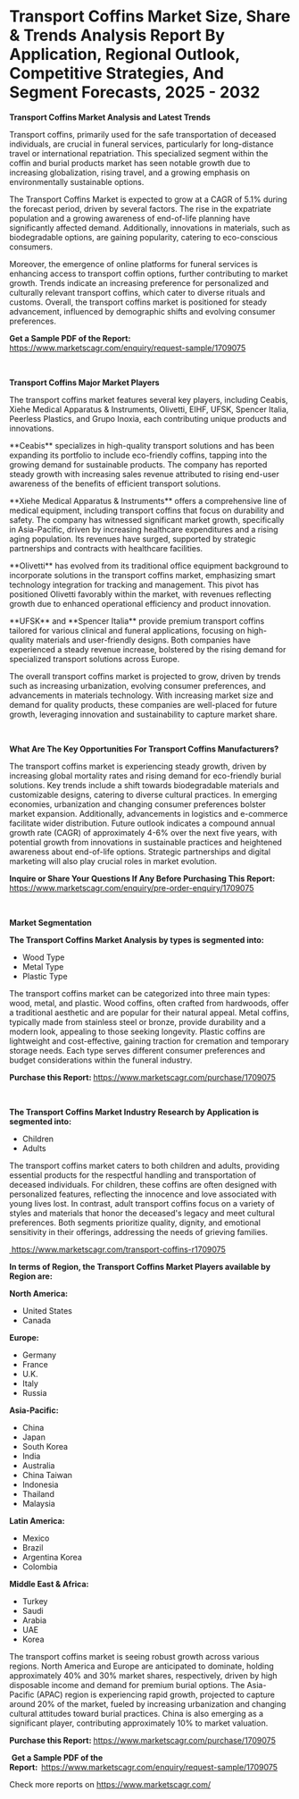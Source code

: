 <p><h1>Transport Coffins Market Size, Share & Trends Analysis Report By Application, Regional Outlook, Competitive Strategies, And Segment Forecasts, 2025 - 2032</h1></p><p><strong>Transport Coffins Market Analysis and Latest Trends</strong></p>
<p><p>Transport coffins, primarily used for the safe transportation of deceased individuals, are crucial in funeral services, particularly for long-distance travel or international repatriation. This specialized segment within the coffin and burial products market has seen notable growth due to increasing globalization, rising travel, and a growing emphasis on environmentally sustainable options.</p><p>The Transport Coffins Market is expected to grow at a CAGR of 5.1% during the forecast period, driven by several factors. The rise in the expatriate population and a growing awareness of end-of-life planning have significantly affected demand. Additionally, innovations in materials, such as biodegradable options, are gaining popularity, catering to eco-conscious consumers. </p><p>Moreover, the emergence of online platforms for funeral services is enhancing access to transport coffin options, further contributing to market growth. Trends indicate an increasing preference for personalized and culturally relevant transport coffins, which cater to diverse rituals and customs. Overall, the transport coffins market is positioned for steady advancement, influenced by demographic shifts and evolving consumer preferences.</p></p>
<p><strong>Get a Sample PDF of the Report:&nbsp;</strong> <a href="https://www.marketscagr.com/enquiry/request-sample/1709075?utm_campaign=1950&utm_medium=2&utm_source=Github&utm_content=ia&utm_term=27032025&utm_id=transport-coffins">https://www.marketscagr.com/enquiry/request-sample/1709075</a></p>
<p>&nbsp;</p>
<p><strong>Transport Coffins Major Market Players</strong></p>
<p><p>The transport coffins market features several key players, including Ceabis, Xiehe Medical Apparatus & Instruments, Olivetti, EIHF, UFSK, Spencer Italia, Peerless Plastics, and Grupo Inoxia, each contributing unique products and innovations.</p><p>**Ceabis** specializes in high-quality transport solutions and has been expanding its portfolio to include eco-friendly coffins, tapping into the growing demand for sustainable products. The company has reported steady growth with increasing sales revenue attributed to rising end-user awareness of the benefits of efficient transport solutions.</p><p>**Xiehe Medical Apparatus & Instruments** offers a comprehensive line of medical equipment, including transport coffins that focus on durability and safety. The company has witnessed significant market growth, specifically in Asia-Pacific, driven by increasing healthcare expenditures and a rising aging population. Its revenues have surged, supported by strategic partnerships and contracts with healthcare facilities.</p><p>**Olivetti** has evolved from its traditional office equipment background to incorporate solutions in the transport coffins market, emphasizing smart technology integration for tracking and management. This pivot has positioned Olivetti favorably within the market, with revenues reflecting growth due to enhanced operational efficiency and product innovation.</p><p>**UFSK** and **Spencer Italia** provide premium transport coffins tailored for various clinical and funeral applications, focusing on high-quality materials and user-friendly designs. Both companies have experienced a steady revenue increase, bolstered by the rising demand for specialized transport solutions across Europe.</p><p>The overall transport coffins market is projected to grow, driven by trends such as increasing urbanization, evolving consumer preferences, and advancements in materials technology. With increasing market size and demand for quality products, these companies are well-placed for future growth, leveraging innovation and sustainability to capture market share.</p></p>
<p>&nbsp;</p>
<p><strong>What Are The Key Opportunities For Transport Coffins Manufacturers?</strong></p>
<p><p>The transport coffins market is experiencing steady growth, driven by increasing global mortality rates and rising demand for eco-friendly burial solutions. Key trends include a shift towards biodegradable materials and customizable designs, catering to diverse cultural practices. In emerging economies, urbanization and changing consumer preferences bolster market expansion. Additionally, advancements in logistics and e-commerce facilitate wider distribution. Future outlook indicates a compound annual growth rate (CAGR) of approximately 4-6% over the next five years, with potential growth from innovations in sustainable practices and heightened awareness about end-of-life options. Strategic partnerships and digital marketing will also play crucial roles in market evolution.</p></p>
<p><strong>Inquire or Share Your Questions If Any Before Purchasing This Report:</strong> <a href="https://www.marketscagr.com/enquiry/pre-order-enquiry/1709075?utm_campaign=1950&utm_medium=2&utm_source=Github&utm_content=ia&utm_term=27032025&utm_id=transport-coffins">https://www.marketscagr.com/enquiry/pre-order-enquiry/1709075</a></p>
<p>&nbsp;</p>
<p><strong>Market Segmentation</strong></p>
<p><strong>The Transport Coffins Market Analysis by types is segmented into:</strong></p>
<p><ul><li>Wood Type</li><li>Metal Type</li><li>Plastic Type</li></ul></p>
<p><p>The transport coffins market can be categorized into three main types: wood, metal, and plastic. Wood coffins, often crafted from hardwoods, offer a traditional aesthetic and are popular for their natural appeal. Metal coffins, typically made from stainless steel or bronze, provide durability and a modern look, appealing to those seeking longevity. Plastic coffins are lightweight and cost-effective, gaining traction for cremation and temporary storage needs. Each type serves different consumer preferences and budget considerations within the funeral industry.</p></p>
<p><strong>Purchase this Report:&nbsp;</strong><a href="https://www.marketscagr.com/purchase/1709075?utm_campaign=1950&utm_medium=2&utm_source=Github&utm_content=ia&utm_term=27032025&utm_id=transport-coffins">https://www.marketscagr.com/purchase/1709075</a></p>
<p>&nbsp;</p>
<p><strong>The Transport Coffins Market Industry Research by Application is segmented into:</strong></p>
<p><ul><li>Children</li><li>Adults</li></ul></p>
<p><p>The transport coffins market caters to both children and adults, providing essential products for the respectful handling and transportation of deceased individuals. For children, these coffins are often designed with personalized features, reflecting the innocence and love associated with young lives lost. In contrast, adult transport coffins focus on a variety of styles and materials that honor the deceased's legacy and meet cultural preferences. Both segments prioritize quality, dignity, and emotional sensitivity in their offerings, addressing the needs of grieving families.</p></p>
<p><a href="https://www.marketscagr.com/transport-coffins-r1709075?utm_campaign=1950&utm_medium=2&utm_source=Github&utm_content=ia&utm_term=27032025&utm_id=transport-coffins">&nbsp;https://www.marketscagr.com/transport-coffins-r1709075</a></p>
<p><strong>In terms of Region, the Transport Coffins Market Players available by Region are:</strong></p>
<p>
    <p> <strong> North America: </strong>
        <ul>
            <li>United States</li>
            <li>Canada</li>
        </ul>
        </p> 
    <p> <strong> Europe: </strong>
        <ul>
            <li>Germany</li>
            <li>France</li>
            <li>U.K.</li>
            <li>Italy</li>
            <li>Russia</li>
        </ul>
        </p> 
    <p> <strong> Asia-Pacific: </strong>
        <ul>
            <li>China</li>
            <li>Japan</li>
            <li>South Korea</li>
            <li>India</li>
            <li>Australia</li>
            <li>China Taiwan</li>
            <li>Indonesia</li>
            <li>Thailand</li>
            <li>Malaysia</li>
        </ul>
        </p> 
    <p> <strong> Latin America: </strong>
        <ul>
            <li>Mexico</li>
            <li>Brazil</li>
            <li>Argentina Korea</li>
            <li>Colombia</li>
        </ul>
        </p> 
    <p> <strong> Middle East & Africa: </strong>
        <ul>
            <li>Turkey</li>
            <li>Saudi</li>
            <li>Arabia</li>
            <li>UAE</li>
            <li>Korea</li>
        </ul>
    </p>
    </p>
<p><p>The transport coffins market is seeing robust growth across various regions. North America and Europe are anticipated to dominate, holding approximately 40% and 30% market shares, respectively, driven by high disposable income and demand for premium burial options. The Asia-Pacific (APAC) region is experiencing rapid growth, projected to capture around 20% of the market, fueled by increasing urbanization and changing cultural attitudes toward burial practices. China is also emerging as a significant player, contributing approximately 10% to market valuation.</p></p>
<p><strong>Purchase this Report: </strong><a href="https://www.marketscagr.com/purchase/1709075?utm_campaign=1950&utm_medium=2&utm_source=Github&utm_content=ia&utm_term=27032025&utm_id=transport-coffins">https://www.marketscagr.com/purchase/1709075</a></p>
<p>&nbsp;<strong>Get a Sample PDF of the Report:&nbsp;&nbsp;</strong><a href="https://www.marketscagr.com/enquiry/request-sample/1709075?utm_campaign=1950&utm_medium=2&utm_source=Github&utm_content=ia&utm_term=27032025&utm_id=transport-coffins">https://www.marketscagr.com/enquiry/request-sample/1709075</a></p>
<p><strong></strong></p>
<p>Check more reports on <a href="https://www.marketscagr.com/?utm_campaign=1950&utm_medium=2&utm_source=Github&utm_content=ia&utm_term=27032025&utm_id=transport-coffins">https://www.marketscagr.com/</a></p>